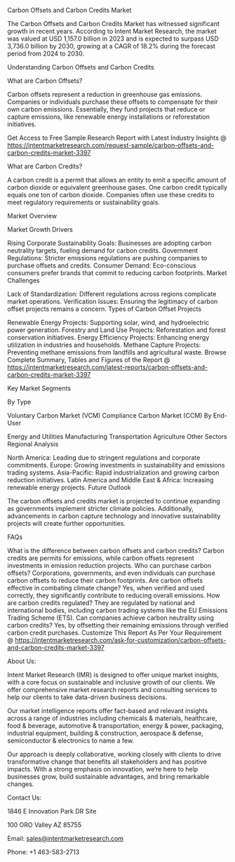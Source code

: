 Carbon Offsets and Carbon Credits Market

The Carbon Offsets and Carbon Credits Market has witnessed significant growth in recent years. According to Intent Market Research, the market was valued at USD 1,157.0 billion in 2023 and is expected to surpass USD 3,736.0 billion by 2030, growing at a CAGR of 18.2% during the forecast period from 2024 to 2030.

Understanding Carbon Offsets and Carbon Credits

What are Carbon Offsets?

Carbon offsets represent a reduction in greenhouse gas emissions. Companies or individuals purchase these offsets to compensate for their own carbon emissions. Essentially, they fund projects that reduce or capture emissions, like renewable energy installations or reforestation initiatives.

Get Access to Free Sample Research Report with Latest Industry Insights @  https://intentmarketresearch.com/request-sample/carbon-offsets-and-carbon-credits-market-3397

What are Carbon Credits?

A carbon credit is a permit that allows an entity to emit a specific amount of carbon dioxide or equivalent greenhouse gases. One carbon credit typically equals one ton of carbon dioxide. Companies often use these credits to meet regulatory requirements or sustainability goals.

Market Overview

Market Growth Drivers

Rising Corporate Sustainability Goals: Businesses are adopting carbon neutrality targets, fueling demand for carbon credits.
Government Regulations: Stricter emissions regulations are pushing companies to purchase offsets and credits.
Consumer Demand: Eco-conscious consumers prefer brands that commit to reducing carbon footprints.
Market Challenges

Lack of Standardization: Different regulations across regions complicate market operations.
Verification Issues: Ensuring the legitimacy of carbon offset projects remains a concern.
Types of Carbon Offset Projects

Renewable Energy Projects: Supporting solar, wind, and hydroelectric power generation.
Forestry and Land Use Projects: Reforestation and forest conservation initiatives.
Energy Efficiency Projects: Enhancing energy utilization in industries and households.
Methane Capture Projects: Preventing methane emissions from landfills and agricultural waste.
Browse Complete Summary, Tables and Figures of the Report @ https://intentmarketresearch.com/latest-reports/carbon-offsets-and-carbon-credits-market-3397 

Key Market Segments

By Type

Voluntary Carbon Market (VCM)
Compliance Carbon Market (CCM)
By End-User

Energy and Utilities
Manufacturing
Transportation
Agriculture
Other Sectors
Regional Analysis

North America: Leading due to stringent regulations and corporate commitments.
Europe: Growing investments in sustainability and emissions trading systems.
Asia-Pacific: Rapid industrialization and growing carbon reduction initiatives.
Latin America and Middle East & Africa: Increasing renewable energy projects.
Future Outlook

The carbon offsets and credits market is projected to continue expanding as governments implement stricter climate policies. Additionally, advancements in carbon capture technology and innovative sustainability projects will create further opportunities. 

FAQs

What is the difference between carbon offsets and carbon credits?
Carbon credits are permits for emissions, while carbon offsets represent investments in emission reduction projects.
Who can purchase carbon offsets?
Corporations, governments, and even individuals can purchase carbon offsets to reduce their carbon footprints.
Are carbon offsets effective in combating climate change?
Yes, when verified and used correctly, they significantly contribute to reducing overall emissions.
How are carbon credits regulated?
They are regulated by national and international bodies, including carbon trading systems like the EU Emissions Trading Scheme (ETS).
Can companies achieve carbon neutrality using carbon credits?
Yes, by offsetting their remaining emissions through verified carbon credit purchases. 
Customize This Report As Per Your Requirement @  https://intentmarketresearch.com/ask-for-customization/carbon-offsets-and-carbon-credits-market-3397

About Us:

Intent Market Research (IMR) is designed to offer unique market insights, with a core focus on sustainable and inclusive growth of our clients. We offer comprehensive market research reports and consulting services to help our clients to take data-driven business decisions.

Our market intelligence reports offer fact-based and relevant insights across a range of industries including chemicals & materials, healthcare, food & beverage, automotive & transportation, energy & power, packaging, industrial equipment, building & construction, aerospace & defense, semiconductor & electronics to name a few.

Our approach is deeply collaborative, working closely with clients to drive transformative change that benefits all stakeholders and has positive impacts. With a strong emphasis on innovation, we’re here to help businesses grow, build sustainable advantages, and bring remarkable changes.

Contact Us:

1846 E Innovation Park DR Site

100 ORO Valley AZ 85755

Email: sales@intentmarketresearch.com

Phone: +1 463-583-2713

 
